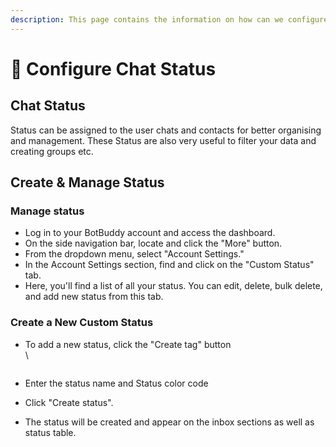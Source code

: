 ```yaml
---
description: This page contains the information on how can we configure the chat status
---
```


# 📖 Configure Chat Status

## Chat Status

Status can be assigned to the user chats and contacts for better organising and management. These Status are also very useful to filter your data and creating groups etc.

## Create & Manage Status

### **Manage** status

* Log in to your BotBuddy account and access the dashboard.
* On the side navigation bar, locate and click the "More" button.
* From the dropdown menu, select "Account Settings."
* In the Account Settings section, find and click on the "Custom Status" tab.
* Here, you'll find a list of all your status. You can edit, delete, bulk delete, and add new status from this tab.

### **Create a New Custom** Status

*   To add a new status, click the "Create tag" button\
    \


    <figure><img src="../../../.gitbook/assets/1 – 97.png" alt=""><figcaption></figcaption></figure>
* Enter the status name and Status color code
* Click "Create status".
* The status will be created and appear on the inbox sections as well as status table.
